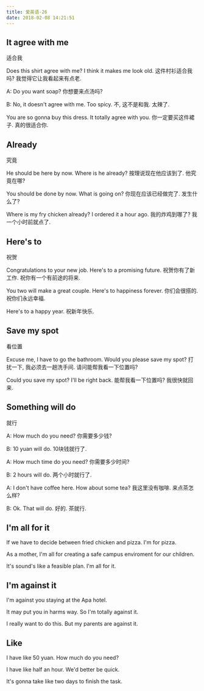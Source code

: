 ```yaml
---
title: 爱英语-26
date: 2018-02-08 14:21:51
---
```


## It agree with me
适合我

Does this shirt agree with me? I think it makes me look old.
这件村衫适合我吗? 我觉得它让我看起来有点老.

A: Do you want soap?
你想要来点汤吗?

B: No, it doesn't agree with me. Too spicy.
不, 这不是和我. 太辣了.

You are so gonna buy this dress. It totally agree with you.
你一定要买这件裙子. 真的很适合你.

## Already
究竟

He should be here by now. Where is he already?
按理说现在他应该到了. 他究竟在哪?

You should be done by now. What is going on?
你现在应该已经做完了. 发生什么了?

Where is my fry chicken already? I ordered it a hour ago.
我的炸鸡到哪了? 我一个小时前就点了.

## Here's to
祝贺

Congratulations to your new job. Here's to a promising future.
祝贺你有了新工作. 祝你有一个有前途的将来.

You two will make a great couple. Here's to happiness forever.
你们会很搭的. 祝你们永远幸福.

Here's to a happy year.
祝新年快乐.

## Save my spot
看位置

Excuse me, I have to go the bathroom. Would you please save my spot?
打扰一下, 我必须去一趟洗手间. 请问能帮我看一下位置吗?

Could you save my spot? I'll be right back.
能帮我看一下位置吗? 我很快就回来.

## Something will do
就行

A: How much do you need?
你需要多少钱?

B: 10 yuan will do.
10块钱就行了.

A: How much time do you need?
你需要多少时间?

B: 2 hours will do.
两个小时就行了.

A: I don't have coffee here. How about some tea?
我这里没有咖啡. 来点茶怎么样?

B: Ok. That will do.
好的. 茶就行.

## I'm all for it

If we have to decide between fried chicken and pizza. I'm for pizza.

As a mother, I'm all for creating a safe campus enviroment for our children.

It's sound's like a feasible plan. I'm all for it.

## I'm against it

I'm against you staying at the Apa hotel.

It may put you in harms way. So I'm totally against it.

I really want to do this. But my parents are against it.

## Like

I have like 50 yuan. How much do you need?

I have like half an hour. We'd better be quick.

It's gonna take like two days to finish the task.

##



